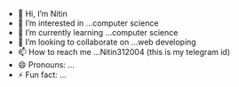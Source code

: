 - 👋 Hi, I’m Nitin
- 👀 I’m interested in ...computer science
- 🌱 I’m currently learning ...computer science
- 💞️ I’m looking to collaborate on ...web developing
- 📫 How to reach me ...Nitin312004 (this is my telegram id) 
- 😄 Pronouns: ...
- ⚡ Fun fact: ...

<!---
Nitin312004/Nitin312004 is a ✨ special ✨ repository because its `README.md` (this file) appears on your GitHub profile.
You can click the Preview link to take a look at your changes.
--->
